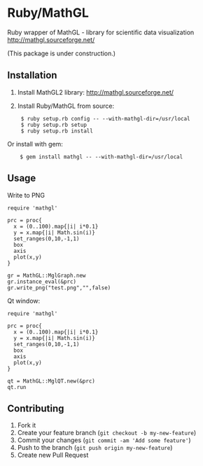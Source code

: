 # Ruby/MathGL

Ruby wrapper of MathGL - library for scientific data visualization
http://mathgl.sourceforge.net/

(This package is under construction.)

## Installation

1. Install MathGL2 library: http://mathgl.sourceforge.net/

2. Install Ruby/MathGL from source:

        $ ruby setup.rb config -- --with-mathgl-dir=/usr/local
        $ ruby setup.rb setup
        $ ruby setup.rb install

  Or install with gem:

        $ gem install mathgl -- --with-mathgl-dir=/usr/local

## Usage

Write to PNG

    require 'mathgl'

    prc = proc{
      x = (0..100).map{|i| i*0.1}
      y = x.map{|i| Math.sin(i)}
      set_ranges(0,10,-1,1)
      box
      axis
      plot(x,y)
    }

    gr = MathGL::MglGraph.new
    gr.instance_eval(&prc)
    gr.write_png("test.png","",false)

Qt window:

    require 'mathgl'

    prc = proc{
      x = (0..100).map{|i| i*0.1}
      y = x.map{|i| Math.sin(i)}
      set_ranges(0,10,-1,1)
      box
      axis
      plot(x,y)
    }

    qt = MathGL::MglQT.new(&prc)
    qt.run

## Contributing

1. Fork it
2. Create your feature branch (`git checkout -b my-new-feature`)
3. Commit your changes (`git commit -am 'Add some feature'`)
4. Push to the branch (`git push origin my-new-feature`)
5. Create new Pull Request

